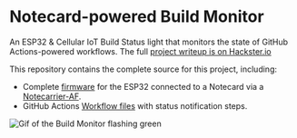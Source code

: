 # Notecard-powered Build Monitor

An ESP32 & Cellular IoT Build Status light that monitors the state of GitHub Actions-powered workflows. The full [project writeup is on Hackster.io](https://www.hackster.io/brandonsatrom/esp32-cellular-iot-ci-build-status-light-f30047)

This repository contains the complete source for this project, including:

- Complete [firmware](firmware/firmware.ino) for the ESP32 connected to a Notecard via a [Notecarrier-AF](https://shop.blues.io/products/feather-starter-kit).
- GitHub Actions [Workflow files](github-actions/) with status notification steps.

![Gif of the Build Monitor flashing green](assets/FINAL.gif)
